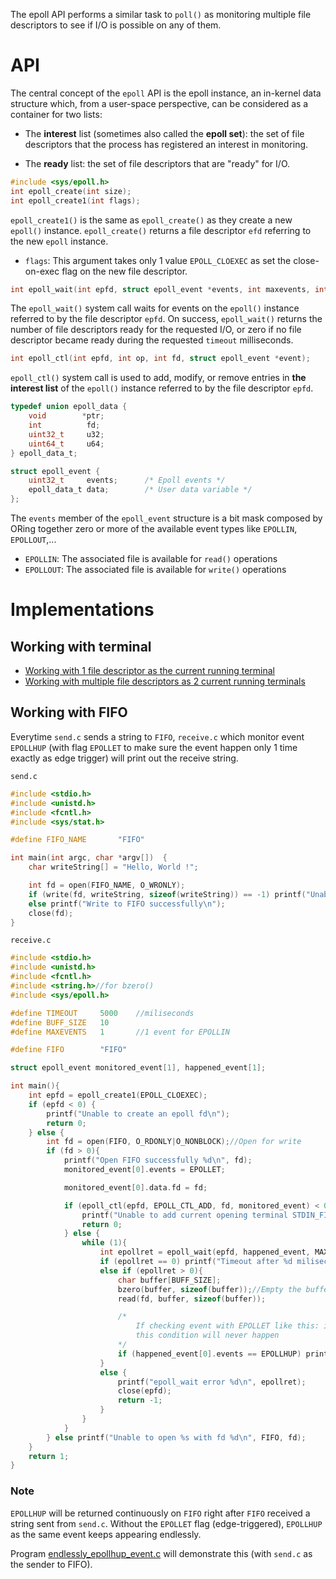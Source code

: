 The epoll API performs a similar task to ``poll()`` as monitoring multiple file descriptors to see if I/O is possible on any of them. 

# API

The central concept of the ``epoll`` API is the epoll instance, an in-kernel data structure which, from a user-space perspective, can be considered as a container for two lists:

* The **interest** list (sometimes also called the **epoll set**): the set of file descriptors that the process has registered an interest in monitoring.

* The **ready** list: the set of file descriptors that are "ready" for I/O.

```c
#include <sys/epoll.h>
int epoll_create(int size);
int epoll_create1(int flags);
```

``epoll_create1()`` is the same as ``epoll_create()`` as they create a new ``epoll()`` instance. ``epoll_create()`` returns a file descriptor ``efd`` referring to the new ``epoll`` instance.

* ``flags``: This argument takes only 1 value ``EPOLL_CLOEXEC`` as set the close-on-exec flag on the new file descriptor.

```c
int epoll_wait(int epfd, struct epoll_event *events, int maxevents, int timeout);
```
The ``epoll_wait()`` system call waits for events on the ``epoll()`` instance referred to by the file descriptor ``epfd``. On success, ``epoll_wait()`` returns the number of file descriptors ready for the requested I/O, or zero if no file descriptor became ready during the requested ``timeout`` milliseconds.

```c
int epoll_ctl(int epfd, int op, int fd, struct epoll_event *event);
```

``epoll_ctl()`` system call is used to add, modify, or remove entries in **the interest list** of the ``epoll()`` instance referred to by the file descriptor ``epfd``.

```c
typedef union epoll_data {
    void        *ptr;
    int          fd;
    uint32_t     u32;
    uint64_t     u64;
} epoll_data_t;
```

```c
struct epoll_event {
    uint32_t     events;      /* Epoll events */
    epoll_data_t data;        /* User data variable */
};
```

The ``events`` member of the ``epoll_event`` structure is a bit mask composed by ORing together zero or more of the available event types like ``EPOLLIN``, ``EPOLLOUT``,...

* ``EPOLLIN``: The associated file is available for ``read()`` operations
* ``EPOLLOUT``: The associated file is available for ``write()`` operations

# Implementations

## Working with terminal

* [Working with 1 file descriptor as the current running terminal]()
* [Working with multiple file descriptors as 2 current running terminals]()

## Working with FIFO

Everytime ``send.c`` sends a string to ``FIFO``, ``receive.c`` which monitor event ``EPOLLHUP`` (with flag ``EPOLLET`` to make sure the event happen only 1 time exactly as edge trigger) will print out the receive string.

``send.c``

```c
#include <stdio.h>
#include <unistd.h>
#include <fcntl.h>
#include <sys/stat.h>

#define FIFO_NAME 		"FIFO"

int main(int argc, char *argv[])  {
	char writeString[] = "Hello, World !";

	int fd = open(FIFO_NAME, O_WRONLY);
	if (write(fd, writeString, sizeof(writeString)) == -1) printf("Unable to write to FIFO");
	else printf("Write to FIFO successfully\n");
	close(fd);
}
```

``receive.c``

```c
#include <stdio.h>
#include <unistd.h>
#include <fcntl.h>
#include <string.h>//for bzero()
#include <sys/epoll.h>

#define TIMEOUT     5000    //miliseconds
#define BUFF_SIZE   10
#define MAXEVENTS   1       //1 event for EPOLLIN

#define FIFO        "FIFO"

struct epoll_event monitored_event[1], happened_event[1];

int main(){
    int epfd = epoll_create1(EPOLL_CLOEXEC);
    if (epfd < 0) {
        printf("Unable to create an epoll fd\n");
        return 0;
    } else {
        int fd = open(FIFO, O_RDONLY|O_NONBLOCK);//Open for write
        if (fd > 0){
            printf("Open FIFO successfully %d\n", fd);
            monitored_event[0].events = EPOLLET;

            monitored_event[0].data.fd = fd;

            if (epoll_ctl(epfd, EPOLL_CTL_ADD, fd, monitored_event) < 0){
                printf("Unable to add current opening terminal STDIN_FILENO to be monitored by epoll\n");
                return 0;
            } else {
                while (1){
                    int epollret = epoll_wait(epfd, happened_event, MAXEVENTS, TIMEOUT);
                    if (epollret == 0) printf("Timeout after %d miliseconds\n", TIMEOUT);
                    else if (epollret > 0){
                        char buffer[BUFF_SIZE];
                        bzero(buffer, sizeof(buffer));//Empty the buffer before entering value
                        read(fd, buffer, sizeof(buffer));

                        /*
                            If checking event with EPOLLET like this: if (happened_event[0].events == EPOLLET)
                            this condition will never happen
                        */
                        if (happened_event[0].events == EPOLLHUP) printf("Entered string: %s\n", buffer);
                    }
                    else {
                        printf("epoll_wait error %d\n", epollret);        
                        close(epfd);
                        return -1;
                    }
                }
            }
        } else printf("Unable to open %s with fd %d\n", FIFO, fd);
    }
    return 1;
}
```
### Note

``EPOLLHUP`` will be returned continuously on ``FIFO`` right after ``FIFO`` received a string sent from ``send.c``. Without the ``EPOLLET`` flag (edge-triggered), ``EPOLLHUP`` as the same event keeps appearing endlessly.

Program [endlessly_epollhup_event.c](endlessly_epollhup_event.c) will demonstrate this (with ``send.c`` as the sender to FIFO).
